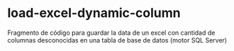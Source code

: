 # load-excel-dynamic-column
Fragmento de código para guardar la data de un excel con cantidad de columnas desconocidas en una tabla de base de datos (motor SQL Server)
